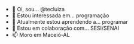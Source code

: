 - 👋 Oi, sou... @tecluiza
- 👀 Estou interessada em... programação
- 🌱 Atualmente estou aprendendo a... programar
- 💞️ Estou em colaboração com... SESI/SENAI
- 📫 Moro em Maceió-AL

